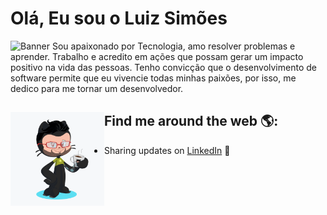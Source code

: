 # Olá, Eu sou o Luiz Simões 

<img src="https://github.com/LuizSimoes/LuizSimoes/blob/master/Banner2.gif" alt="Banner">
Sou apaixonado por Tecnologia, amo resolver problemas e aprender. Trabalho e acredito em ações que possam gerar um impacto positivo na vida das pessoas. Tenho convicção que o desenvolvimento de software permite que eu vivencie todas minhas paixões, por isso, me dedico para me tornar um desenvolvedor.


## Find me around the web 🌎: <a href="https://github.com/LuizSimoes"><img align="left" width="150" height="150" src="https://github.com/LuizSimoes/LuizSimoes/blob/master/LuizSimoes-Octacat.png"></a>

- Sharing updates on <a href="https://www.linkedin.com/in/luizefsimoes2020/">LinkedIn</a> 💼
